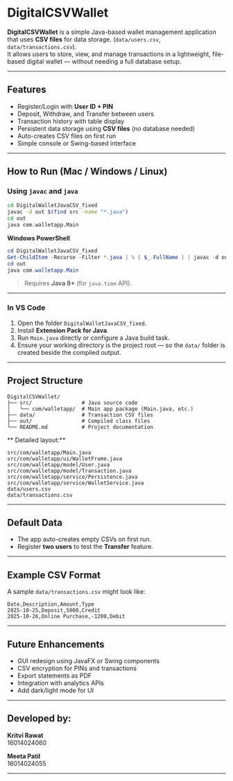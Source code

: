 #  DigitalCSVWallet

**DigitalCSVWallet** is a simple Java-based wallet management application that uses **CSV files** for data storage. (`data/users.csv`, `data/transactions.csv`).  
It allows users to store, view, and manage transactions in a lightweight, file-based digital wallet — without needing a full database setup.

---

##  Features
-  Register/Login with **User ID + PIN**
-  Deposit, Withdraw, and Transfer between users
-  Transaction history with table display
-  Persistent data storage using **CSV files** (no database needed)
-  Auto-creates CSV files on first run
-  Simple console or Swing-based interface

---

## How to Run (Mac / Windows / Linux)

### Using `javac` and `java`
```bash
cd DigitalWalletJavaCSV_fixed
javac -d out $(find src -name "*.java")
cd out
java com.walletapp.Main
```

**Windows PowerShell**
```powershell
cd DigitalWalletJavaCSV_fixed
Get-ChildItem -Recurse -Filter *.java | % { $_.FullName } | javac -d out - @
cd out
java com.walletapp.Main
```

> Requires **Java 8+** (for `java.time` API).

---

###  In VS Code
1. Open the folder `DigitalWalletJavaCSV_fixed`.
2. Install **Extension Pack for Java**.
3. Run `Main.java` directly or configure a Java build task.
4. Ensure your working directory is the project root — so the `data/` folder is created beside the compiled output.

---

##  Project Structure
```
DigitalCSVWallet/
├── src/                # Java source code
│   └── com/walletapp/  # Main app package (Main.java, etc.)
├── data/               # Transaction CSV files
├── out/                # Compiled class files
└── README.md           # Project documentation
```

** Detailed layout:**
```
src/com/walletapp/Main.java
src/com/walletapp/ui/WalletFrame.java
src/com/walletapp/model/User.java
src/com/walletapp/model/Transaction.java
src/com/walletapp/service/Persistence.java
src/com/walletapp/service/WalletService.java
data/users.csv
data/transactions.csv
```

---

##  Default Data
- The app auto-creates empty CSVs on first run.  
- Register **two users** to test the **Transfer** feature.

---

##  Example CSV Format

A sample `data/transactions.csv` might look like:
```csv
Date,Description,Amount,Type
2025-10-25,Deposit,5000,Credit
2025-10-26,Online Purchase,-1200,Debit
```

---

##  Future Enhancements
- GUI redesign using JavaFX or Swing components  
- CSV encryption for PINs and transactions  
- Export statements as PDF  
- Integration with analytics APIs  
- Add dark/light mode for UI  

---


## Developed by:
**Kritvi Rawat**   
16014024060

**Meeta Patil**   
16014024055

---

